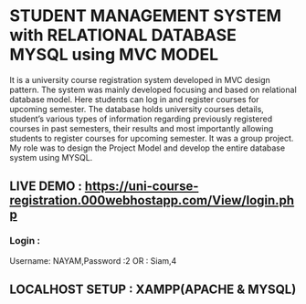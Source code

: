 # STUDENT MANAGEMENT SYSTEM with RELATIONAL DATABASE MYSQL using MVC MODEL

It is a university course registration system developed in MVC design pattern. The system was mainly developed focusing and based on relational database model.  Here students can log in and register courses for upcoming semester. The database holds university courses details, student’s various types of information regarding previously registered courses in past semesters, their results and most importantly allowing students to register courses for upcoming semester. It was a group project. My role was to design the Project Model and develop the entire database system using MYSQL.

## LIVE DEMO : https://uni-course-registration.000webhostapp.com/View/login.php
### Login :
Username: NAYAM,Password :2    OR : Siam,4


## LOCALHOST SETUP : XAMPP(APACHE & MYSQL)
